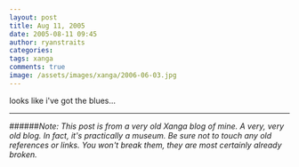 ```yaml
---
layout: post
title: Aug 11, 2005
date: 2005-08-11 09:45
author: ryanstraits
categories:
tags: xanga
comments: true
image: /assets/images/xanga/2006-06-03.jpg
---
```

looks like i've got the blues...

<!-- break -->

---

######*Note: This post is from a very old Xanga blog of mine. A very, very old blog. In fact, it's practically a museum. Be sure not to touch any old references or links. You won't break them, they are most certainly already broken.*